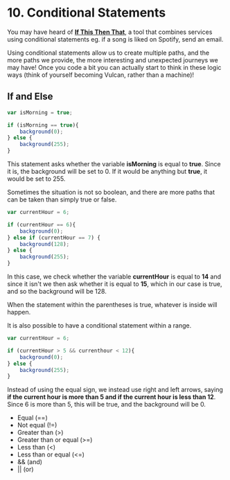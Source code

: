 # 10. Conditional Statements

You may have heard of [**If This Then That**](https://ifttt.com/), a tool that combines services using conditional statements eg. if a song is liked on Spotify, send an email. 

Using conditional statements allow us to create multiple paths, and the more paths we provide, the more interesting and unexpected journeys we may have! Once you code a bit you can actually start to think in these logic ways \(think of yourself becoming Vulcan, rather than a machine\)!

## If and Else

```javascript
var isMorning = true;

if (isMorning == true){
    background(0);
} else {
    background(255);
}
```

This statement asks whether the variable **isMorning** is equal to **true**. Since it is, the background will be set to 0. If it would be anything but **true**, it would be set to 255.

Sometimes the situation is not so boolean, and there are more paths that can be taken than simply true or false.

```javascript
var currentHour = 6;

if (currentHour == 6){
    background(0);
} else if (currentHour == 7) {
    background(128);
} else {
    background(255);
}
```

In this case, we check whether the variable **currentHour** is equal to **14** and since it isn't we then ask whether it is equal to **15**, which in our case is true, and so the background will be 128.

When the statement within the parentheses is true, whatever is inside will happen.

It is also possible to have a conditional statement within a range.

```javascript
var currentHour = 6;

if (currentHour > 5 && currenthour < 12){
    background(0);
} else {
    background(255);
}
```

Instead of using the equal sign, we instead use right and left arrows, saying **if the current hour is more than 5 and if the current hour is less than 12**. Since 6 is more than 5, this will be true, and the background will be 0.

* Equal \(==\)
* Not equal \(!=\)
* Greater than \(&gt;\)
* Greater than or equal \(&gt;=\)
* Less than \(&lt;\)
* Less than or equal \(&lt;=\)
* && \(and\)
* \|\| \(or\)


